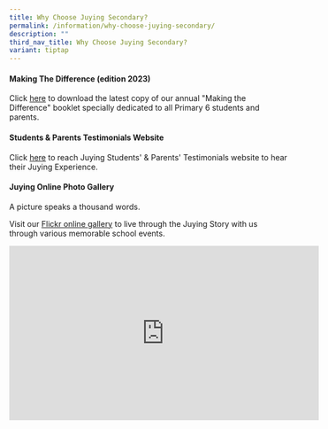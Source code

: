 ```yaml
---
title: Why Choose Juying Secondary?
permalink: /information/why-choose-juying-secondary/
description: ""
third_nav_title: Why Choose Juying Secondary?
variant: tiptap
---
```

<h4><strong>Making The Difference (edition 2023)</strong></h4>
<p>Click&nbsp;<a href="https://drive.google.com/file/d/1rNdkTGoD7wVDUe6GwQTocn7ECNj919Q0/view?usp=drive_link" rel="noopener noreferrer nofollow" target="_blank">here</a>&nbsp;to
download the latest copy of our annual "Making the Difference" booklet
specially dedicated to all Primary 6 students and parents.</p>
<h4><strong>Students &amp; Parents Testimonials Website</strong></h4>
<p>Click&nbsp;<a href="https://sites.google.com/view/juyingtestimonials/home?authuser=0" rel="noopener noreferrer nofollow" target="_blank">here</a>&nbsp;to
reach Juying Students' &amp; Parents' Testimonials website to hear their
Juying Experience.</p>
<h4><strong>Juying Online Photo Gallery</strong></h4>
<p>A picture speaks a thousand words.</p>
<p>Visit our&nbsp;<a href="https://www.flickr.com/photos/106251112@N04/sets/" rel="noopener noreferrer nofollow" target="_blank">Flickr online gallery</a>&nbsp;to
live through the Juying Story with us through various memorable school
events.</p>
<div class="iframe-wrapper">
<iframe height="315" width="560" allowfullscreen="true" frameborder="0" src="https://www.youtube.com/embed/CaltVrhH90k?si=cfN0Q1TgaWUkd8gZ"></iframe>
</div>
<p></p>